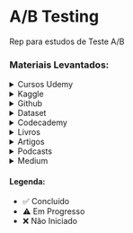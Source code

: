 # A/B Testing

Rep para estudos de Teste A/B

### Materiais Levantados:
<details>
  <summary>Cursos Udemy</summary>
  
  1. [Bayesian Machine Learning in Python: A/B Testing](https://www.udemy.com/course/bayesian-machine-learning-in-python-ab-testing) ⚠️
  2. [Ultimate AB Testing Course with Python Coding](https://www.udemy.com/course/ultimate-ab-testing-course-with-python-coding) ❌
  
</details>

<details>
  <summary>Kaggle</summary>
  
  1. Notebook [A/B Testing: Step by Step & Hypothesis Testing](https://www.kaggle.com/code/ekrembayar/a-b-testing-step-by-step-hypothesis-testing) ❌
  2. Notebook [A/B Test on Fast Food Marketing Campaign](https://www.kaggle.com/code/duonghoanvu1/a-b-test-on-fast-food-marketing-campaign) ❌
  3. Notebook [Hypothesis Testing ~ Step by Step](https://www.kaggle.com/code/eisgandar/hypothesis-testing-step-by-step) ❌
  4. Dataset [ASOS Digital Experiments Dataset](https://www.kaggle.com/datasets/marinazmieva/asos-digital-experiments-dataset) ❌
  5. Dataset [A/B test data](https://www.kaggle.com/datasets/sergylog/ab-test-data) ❌

</details>

<details>
  <summary>Github</summary>
  
  1. https://github.com/ashutoshnayakIE/AB-tutorial/blob/master/AB%20Tutorial%20Notebook.ipynb ❌
  2. https://github.com/tantawy997/Analyze_ab_test_results_notebook/tree/main ❌
  3. https://github.com/irsyadas/ab-testing-python/blob/main/AB_testing.ipynb ❌
  4. https://github.com/niranjannagabhushan/Hypothesis-Testing ❌
  5. https://github.com/mshaadk/AB-Testing-Marketing-Campaigns ❌
  6. https://github.com/Illias-b/AB-Testing-Notebook/tree/main ❌
  7. https://github.com/aspnmrv/ab_testing/tree/main ❌
  8. https://github.com/nickbuker/bootstrap_for_ab_testing/tree/main ❌
  9. https://github.com/alexriggio/ab_testing_simulation ❌
  10. https://github.com/liuchbryan/oce-ecomm-abv-calculation ❌
  11. https://github.com/liuchbryan/experiment_design_evaluation ❌
  12. https://github.com/liuchbryan/ranking_under_lower_uncertainty?tab=readme-ov-file ❌
</details>

<details>
  <summary>Dataset</summary>
  
  1. Artigo [**Datasheet for the ASOS Digital Experiments Dataset**](https://osf.io/vyuce) ❌
     - Dados [**ASOS Digital Experiments Dataset**](https://osf.io/64jsb/)
     - Github [OCE Dataset](https://github.com/liuchbryan/oce-dataset)
  3. [2024-02 asos_digital_experiments_dataset](https://onedrive.live.com/view.aspx?resid=8612090E610871E4%21537613&authkey=!AD4N5UDfLe9tiH0) ❌

</details>

<details>
  <summary>Codecademy</summary>
  
  1. [Hypothesis Testing: Associations](https://www.codecademy.com/enrolled/courses/hypothesis-testing-associations) ⚠️
  2. [Hypothesis Testing with Python](https://www.codecademy.com/learn/hypothesis-testing-python) ❌
  3. [Introduction to Hypothesis Testing](https://www.codecademy.com/learn/introduction-to-hypothesis-testing) ❌
  4. [Hypothesis Testing: Significance Thresholds](https://www.codecademy.com/learn/hypothesis-testing-significance-thresholds) ❌
  
</details>

<details>
  <summary>Livros</summary>

  1. Trustworthy Online Controlled Experiments A Practical Guide to A/B Testing ❌
  2. Experimentation for Engineers - [Github](https://github.com/dsweet99/e4e) ❌
  3. Hands-On Data Science for Marketing Improve your marketing strategies with machine learning using Python and R - [Github](https://github.com/PacktPublishing/Hands-On-Data-Science-for-Marketing) ❌
  4. Bandit Algorithms for Website Optimization - [Github](https://github.com/johnmyleswhite/BanditsBook) ❌
  5. Think Stats [Chapter 16 Hypothesis Testing](https://allendowney.github.io/ThinkStats/chap09.html) ❌
   
</details>

<details>
  <summary>Artigos</summary>
  
  1. [A/B Testing Intuition Busters](https://drive.google.com/file/d/1oK2HpKKXeQLX6gQeQpfEaCGZtNr2kR76/view) ❌
  2. [Success Rate of Ideas vs. Experiments and the Implications of False Positive Statistically Significant Results](https://docs.google.com/document/d/1_D2IsIlR9HsdGpOg3J1g44G5VqfTkTVw/edit) ❌
  3. [REFUTED CAUSAL CLAIMS FROM OBSERVATIONAL STUDIES](https://onedrive.live.com/?authkey=%21ABK%5FhK0sjnN%5FXSg&id=8612090E610871E4%21358443&cid=8612090E610871E4&parId=root&parQt=sharedby&o=OneUp) ❌

</details>

<details>
  <summary>Podcasts</summary>
  
  1. [The ultimate guide to A/B testing | Ronny Kohavi (Airbnb, Microsoft, Amazon)](https://www.lennysnewsletter.com/p/the-ultimate-guide-to-ab-testing) ✅
  
</details>

<details>
  <summary>Medium</summary>
  
  1. [Designing Experimentation Guardrails](https://medium.com/airbnb-engineering/designing-experimentation-guardrails-ed6a976ec669) ❌
  
</details>
 
#### Legenda:
- ✅ Concluído
- ⚠️ Em Progresso
- ❌ Não Iniciado
